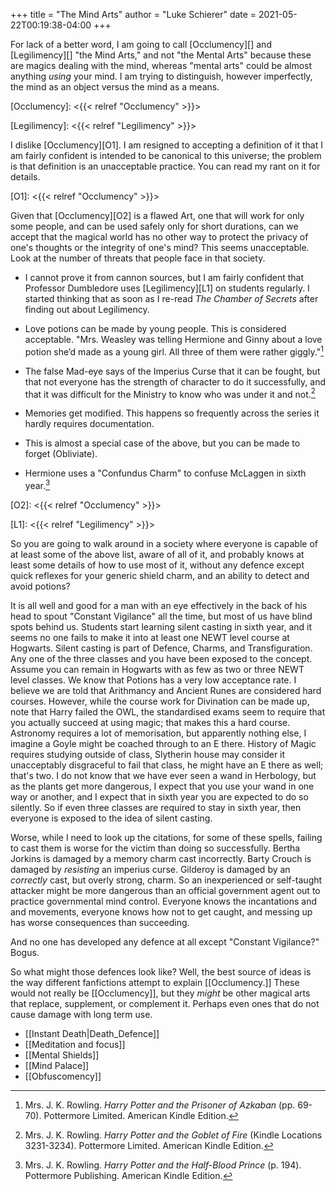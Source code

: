 +++
title = "The Mind Arts"
author = "Luke Schierer"
date = 2021-05-22T00:19:38-04:00
+++

For lack of a better word, I am going to call [Occlumency][] and [Legilimency][]
"the Mind Arts," and not "the Mental Arts" because these are magics dealing with
the mind, whereas "mental arts" could be almost anything *using* your mind.  I
am trying to distinguish, however imperfectly, the mind as an object versus the
mind as a means. 

[Occlumency]: <{{< relref "Occlumency" >}}>

[Legilimency]: <{{< relref "Legilimency" >}}>

I dislike [Occlumency][O1].  I am resigned to accepting a definition of it that I
am fairly confident is intended to be canonical to this universe; the problem
is that definition is an unacceptable practice.  You can read my rant on it for
details.

[O1]: <{{< relref "Occlumency" >}}>

Given that [Occlumency][O2] is a flawed Art, one that will work for only some
people, and can be used safely only for short durations, can we accept that the
magical world has no other way to protect the privacy of one's thoughts or the
integrity of one's mind?  This seems unacceptable.  Look at the number of
threats that people face in that society. 

* I cannot prove it from cannon sources, but I am fairly confident that
  Professor Dumbledore uses [Legilimency][L1] on students regularly.  I started
  thinking that as soon as I re-read _The Chamber of Secrets_ after finding out
  about Legilimency.  

* Love potions can be made by young people. This is considered acceptable. 
  "Mrs. Weasley was telling Hermione and Ginny about a love potion she’d made as
  a young girl. All three of them were rather giggly."[^20200716-1]

* The false Mad-eye says of the Imperius Curse that it can be fought, but that
  not everyone has the strength of character to do it successfully, and that it
  was difficult for the Ministry to know who was under it and not.[^20200716-3]

* Memories get modified.  This happens so frequently across the series it hardly
  requires documentation. 

* This is almost a special case of the above, but you can be made to forget
  (Obliviate).

* Hermione uses a "Confundus Charm" to confuse McLaggen in sixth
  year.[^20200716-2]

[O2]: <{{< relref "Occlumency" >}}>

[L1]: <{{< relref "Legilimency" >}}>

So you are going to walk around in a society where everyone is capable of at
least some of the above list, aware of all of it, and probably knows at least
some details of how to use most of it, without any defence except quick
reflexes for your generic shield charm, and an ability to detect and avoid
potions? 

It is all well and good for a man with an eye effectively in the back of his
head to spout "Constant Vigilance" all the time, but most of us have blind
spots behind us.  Students start learning silent casting in sixth year, and it
seems no one fails to make it into at least one NEWT level course at Hogwarts.
Silent casting is part of Defence, Charms, and Transfiguration.  Any one of the
three classes and you have been exposed to the concept.  Assume you can remain
in Hogwarts with as few as two or three NEWT level classes.  We know that
Potions has a very low acceptance rate.  I believe we are told that Arithmancy
and Ancient Runes are considered hard courses.  However, while the course work
for Divination can be made up, note that Harry failed the OWL, the standardised
exams seem to require that you actually succeed at using magic; that makes this
a hard course.  Astronomy requires a lot of memorisation, but apparently nothing
else, I imagine a Goyle might be coached through to an E there.  History of
Magic requires studying outside of class, Slytherin house may consider it
unacceptably disgraceful to fail that class, he might have an E there as well;
that's two.  I do not know that we have ever seen a wand in Herbology, but as
the plants get more dangerous, I expect that you use your wand in one way or
another, and I expect that in sixth year you are expected to do so silently.  So
if even three classes are required to stay in sixth year, then everyone is
exposed to the idea of silent casting.

Worse, while I need to look up the citations, for some of these spells, failing
to cast them is worse for the victim than doing so successfully.  Bertha Jorkins
is damaged by a memory charm cast incorrectly.  Barty Crouch is damaged by
*resisting* an imperius curse.  Gilderoy is damaged by an *correctly* cast, but
overly strong, charm.  So an inexperienced or self-taught attacker might be more
dangerous than an official government agent out to practice governmental mind
control.  Everyone knows the incantations and and movements, everyone knows how
not to get caught, and messing up has worse consequences than succeeding.

And no one has developed any defence at all except "Constant Vigilance?"  Bogus.

So what might those defences look like?  Well, the best source of ideas is the
way different fanfictions attempt to explain [[Occlumency.]]  These would not
really be [[Occlumency]], but they *might* be other magical arts that replace,
supplement, or complement it.  Perhaps even ones that do not cause damage with
long term use. 

* [[Instant Death|Death_Defence]]
* [[Meditation and focus]]
* [[Mental Shields]]
* [[Mind Palace]]
* [[Obfuscomency]]

[^20200716-1]: Mrs. J. K. Rowling. _Harry Potter and the Prisoner of Azkaban_ 
    (pp. 69-70). Pottermore Limited. American Kindle Edition. 

[^20200716-2]: Mrs. J. K. Rowling. _Harry Potter and the Half-Blood Prince_
    (p. 194). Pottermore Publishing. American Kindle Edition. 

[^20200716-3]: Mrs. J. K. Rowling. _Harry Potter and the Goblet of Fire_ 
    (Kindle Locations 3231-3234). Pottermore Limited. American Kindle Edition. 


